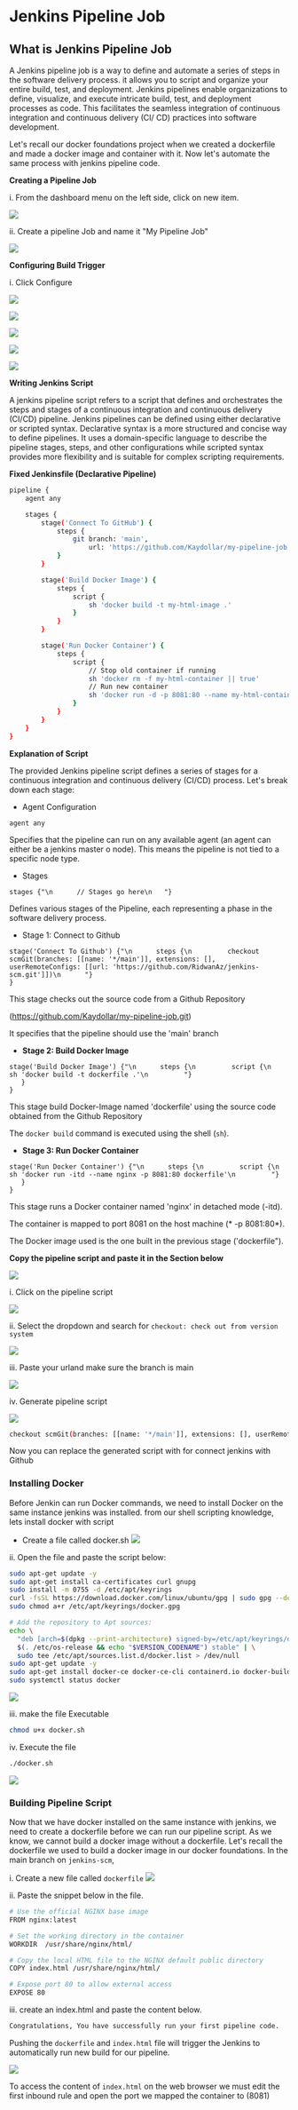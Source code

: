 # Jenkins Pipeline Job

## What is Jenkins Pipeline Job

A Jenkins pipeline job is a way to define and automate a series of steps in the software delivery process. it allows you to script and organize your entire build, test, and deployment. Jenkins pipelines enable organizations to define, visualize, and execute intricate build, test, and deployment processes as code.
This facilitates the seamless integration of continuous integration and continuous delivery (CI/ CD) practices into software development.

Let's recall our docker foundations project when we created a dockerfile and made a docker image and container with it. Now let's automate the same process with jenkins pipeline code.

**Creating a Pipeline Job**

i. From the dashboard menu on the left side, click on new item. 

![](1.%20New%20Item.png)

ii. Create a pipeline Job and name it "My Pipeline Job"

![](2.%20Pipeline%20Job.png)

**Configuring Build Trigger**

i. Click Configure

![](3.%20Configure.png)

![](4.%20Configure.png)

![](5.%20Configure.png)

![](6.%20Configure.png)

![](7.%20Pipeline%20Script.png)

**Writing Jenkins Script**

A jenkins pipeline script refers to a script that defines and orchestrates the steps and stages of a continuous integration and continuous delivery (CI/CD) pipeline. Jenkins pipelines can be defined using either declarative or scripted syntax. Declarative syntax is a more structured and concise way to define pipelines. It uses a domain-specific language to describe the pipeline stages, steps, and other configurations while scripted syntax provides more flexibility and is suitable for complex scripting requirements.

**Fixed Jenkinsfile (Declarative Pipeline)**

```bash
pipeline {
    agent any

    stages {
        stage('Connect To GitHub') {
            steps {
                git branch: 'main',
                    url: 'https://github.com/Kaydollar/my-pipeline-job.git'
            }
        }

        stage('Build Docker Image') {
            steps {
                script {
                    sh 'docker build -t my-html-image .'
                }
            }
        }

        stage('Run Docker Container') {
            steps {
                script {
                    // Stop old container if running
                    sh 'docker rm -f my-html-container || true'
                    // Run new container
                    sh 'docker run -d -p 8081:80 --name my-html-container my-html-image'
                }
            }
        }
    }
}
```

**Explanation of Script**

The provided Jenkins pipeline script defines a series of stages for a continuous integration and continuous delivery (CI/CD) process. Let's break down each stage:

- Agent Configuration

`
agent any
`

Specifies that the pipeline can run on any available agent (an agent can either be a jenkins master o node). This means the pipeline is not tied to a specific node type.

- Stages

```
stages {"\n      // Stages go here\n   "}
```

Defines various stages of the Pipeline, each representing a phase in the software delivery process.

- Stage 1: Connect to Github
```
stage('Connect To Github') {"\n      steps {\n         checkout scmGit(branches: [[name: '*/main']], extensions: [], userRemoteConfigs: [[url: 'https://github.com/RidwanAz/jenkins-scm.git']])\n      "}
}
```

This stage checks out the source code from a Github Repository

(https://github.com/Kaydollar/my-pipeline-job.git)

It specifies that the pipeline should use the 'main' branch 


- **Stage 2: Build Docker Image**

```
stage('Build Docker Image') {"\n      steps {\n         script {\n            sh 'docker build -t dockerfile .'\n         "}
   }
}
```

This stage build Docker-Image named 'dockerfile' using the source code obtained from the Github Repository

The `docker build` command is executed using the shell (`sh`).

- **Stage 3: Run Docker Container**

```
stage('Run Docker Container') {"\n      steps {\n         script {\n            sh 'docker run -itd --name nginx -p 8081:80 dockerfile'\n         "}
   }
}
```

This stage runs a Docker container named 'nginx' in detached mode (-itd).

 The container is mapped to port 8081 on the host machine (* -p 8081:80*).

The Docker image used is the one built in the previous stage ('dockerfile").

**Copy the pipeline script and paste it in the Section below**

![](7.%20Pipeline%20Script.png)

i. Click on the pipeline script

![](8.%20Pipeline%20Syntax.png)

ii. Select the dropdown and search for `checkout: check out from version system`

![](9.%20Checkout.png)

iii. Paste your urland make sure the branch is main

![](10.%20Paste%20url.png)

iv. Generate pipeline script

![](11.%20Script.png)

```bash
checkout scmGit(branches: [[name: '*/main']], extensions: [], userRemoteConfigs: [[url: 'https://github.com/Kaydollar/my-pipeline-job.git']])
```

Now you can replace the generated script with for connect jenkins with Github

### Installing Docker

Before Jenkin can run Docker commands, we need to install Docker on the same instance jenkins was installed. from our shell scripting knowledge, lets install docker with script

* Create a file called docker.sh
![](12.%20docker%20file.png)

ii. Open the file and paste the script below:
```bash
sudo apt-get update -y
sudo apt-get install ca-certificates curl gnupg
sudo install -m 0755 -d /etc/apt/keyrings
curl -fsSL https://download.docker.com/linux/ubuntu/gpg | sudo gpg --dearmor -o /etc/apt/keyrings/docker.gpg
sudo chmod a+r /etc/apt/keyrings/docker.gpg

# Add the repository to Apt sources:
echo \
  "deb [arch=$(dpkg --print-architecture) signed-by=/etc/apt/keyrings/docker.gpg] https://download.docker.com/linux/ubuntu \
  $(. /etc/os-release && echo "$VERSION_CODENAME") stable" | \
  sudo tee /etc/apt/sources.list.d/docker.list > /dev/null
sudo apt-get update -y
sudo apt-get install docker-ce docker-ce-cli containerd.io docker-buildx-plugin docker-compose-plugin -y
sudo systemctl status docker
```
![](13.%20Paste%20and%20save.png)

iii. make the file Executable
```bash
chmod u+x docker.sh
```
iv. Execute the file
```bash
./docker.sh
```
![](14.%20Run%20docker%20script.png)

### Building Pipeline Script

Now that we have docker installed on the same instance with jenkins, we need to create a dockerfile before we can run our pipeline script. As we know, we cannot build a docker image without a dockerfile.
Let's recall the dockerfile we used to build a docker image in our docker foundations. In the main branch on `jenkins-scm`,

i. Create a new file called `dockerfile`
![](15.%20Create%20dockerfile.png)

ii. Paste the snippet below in the file.
```bash
# Use the official NGINX base image
FROM nginx:latest

# Set the working directory in the container
WORKDIR  /usr/share/nginx/html/

# Copy the local HTML file to the NGINX default public directory
COPY index.html /usr/share/nginx/html/

# Expose port 80 to allow external access
EXPOSE 80
```
iii. create an index.html and paste the content below.  
```bash
Congratulations, You have successfully run your first pipeline code.
```
Pushing the `dockerfile` and `index.html` file will trigger the Jenkins to automatically run new build for our pipeline. 

![](16.%20Pushed.png)

To access the content of `index.html` on the web browser we must edit the first inbound rule and open the port we mapped the container to (8081)



